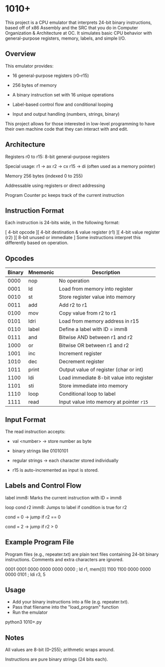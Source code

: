 # 1010+
This project is a CPU emulator that interprets 24-bit binary instructions, based off of x86 Assembly and the SRC that you do in Computer Organization & Architecture at OC. It simulates basic CPU behavior with general-purpose registers, memory, labels, and simple I/O.

## Overview
This emulator provides:

- 16 general-purpose registers (r0–r15)

- 256 bytes of memory

- A binary instruction set with 16 unique operations

- Label-based control flow and conditional looping

- Input and output handling (numbers, strings, binary)

This project allows for those interested in low-level programming to have their own machine code that they can interact with and edit.

## Architecture
Registers
r0 to r15: 8-bit general-purpose registers

Special usage:
r1 → ax
r2 → cx
r15 → di (often used as a memory pointer)

Memory
256 bytes (indexed 0 to 255)

Addressable using registers or direct addressing

Program Counter
pc keeps track of the current instruction

## Instruction Format
Each instruction is 24-bits wide, in the following format:

[ 4-bit opcode ][ 4-bit destination & value register (r1) ][ 4-bit value register (r2) ][ 8-bit unused or immediate ]
Some instructions interpret this differently based on operation.

## Opcodes
| **Binary** | **Mnemonic** | **Description**                                  |
|------------|--------------|--------------------------------------------------|
| 0000       | nop          | No operation                                     |
| 0001       | ld           | Load from memory into register                   |
| 0010       | st           | Store register value into memory                 |
| 0011       | add          | Add r2 to r1                                     |
| 0100       | mov          | Copy value from r2 to r1                         |
| 0101       | ldri         | Load from memory address in r15                  |
| 0110       | label        | Define a label with ID = imm8                    |
| 0111       | and          | Bitwise AND between r1 and r2                    |
| 1000       | or           | Bitwise OR between r1 and r2                     |
| 1001       | inc          | Increment register                               |
| 1010       | dec          | Decrement register                               |
| 1011       | print        | Output value of register (char or int)           |
| 1100       | ldi          | Load immediate 8-bit value into register         |
| 1101       | sti          | Store immediate into memory                      |
| 1110       | loop         | Conditional loop to label                        |
| 1111       | read         | Input value into memory at pointer `r15`         |

## Input Format
The read instruction accepts:

- val \<number\> → store number as byte

- binary strings like 01010101

- regular strings → each character stored individually

- r15 is auto-incremented as input is stored.

## Labels and Control Flow
label imm8: Marks the current instruction with ID = imm8

loop cond r2 imm8: Jumps to label if condition is true for r2

cond = 0 → jump if r2 == 0

cond = 2 → jump if r2 > 0

## Example Program File
Program files (e.g., repeater.txt) are plain text files containing 24-bit binary instructions. Comments and extra characters are ignored.

0001 0001 0000 0000 0000 0000   ; ld r1, mem[0]
1100 1100 0000 0000 0000 0101   ; ldi r3, 5

## Usage
- Add your binary instructions into a file (e.g. repeater.txt).
- Pass that filename into the "load_program" function
- Run the emulator

python3 1010+.py

## Notes
All values are 8-bit (0–255); arithmetic wraps around.

Instructions are pure binary strings (24 bits each).
